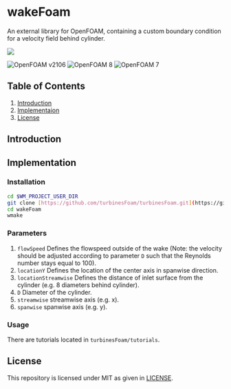 # wakeFoam
An external library for OpenFOAM, containing a custom boundary condition for a velocity field behind cylinder.

<img src="https://img.shields.io/github/license/prabhuomkar/pytorch-cpp">

![OpenFOAM v2106](https://img.shields.io/badge/OpenFOAM-v2106-brightgreen.svg)
![OpenFOAM 8](https://img.shields.io/badge/OpenFOAM-8-brightgreen.svg)
![OpenFOAM 7](https://img.shields.io/badge/OpenFOAM-7-brightgreen.svg)

## Table of Contents

1. [Introduction](#introduction)
2. [Implementaion](#implementation)
3. [License](#license)

## Introduction

## Implementation

### Installation
```bash
cd $WM_PROJECT_USER_DIR
git clone [https://github.com/turbinesFoam/turbinesFoam.git](https://github.com/ComputationalDomain/wakeFoam.git)
cd wakeFoam
wmake
```

### Parameters
1. `flowSpeed` Defines the flowspeed outside of the wake (Note: the velocity should be adjusted according to parameter `D` such that the Reynolds number stays equal to 100).
2. `locationY` Defines the location of the center axis in spanwise direction.
3. `locationStreamwise` Defines the distance of inlet surface from the cylinder (e.g. 8 diameters behind cylinder).
4. `D` Diameter of the cylinder.
5. `streamwise` streamwise axis (e.g. x).
6. `spanwise` spanwise axis (e.g. y).

### Usage
There are tutorials located in `turbinesFoam/tutorials`.

## License
This repository is licensed under MIT as given in [LICENSE](LICENSE).
